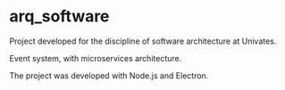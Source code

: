 # arq_software

Project developed for the discipline of software architecture at Univates.

Event system, with microservices architecture.

The project was developed with Node.js and Electron.
